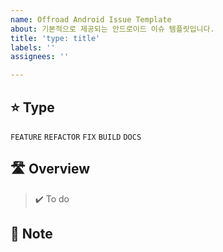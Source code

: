 ```yaml
---
name: Offroad Android Issue Template
about: 기본적으로 제공되는 안드로이드 이슈 템플릿입니다.
title: 'type: title'
labels: ''
assignees: ''

---
```


## ⭐️ Type <!-- 이슈 종류 -->

`FEATURE` `REFACTOR` `FIX` `BUILD` `DOCS`

## 🛣️ Overview <!-- 이슈 간략 설명 -->

> ✔️ To do    <!-- 진행할 작업 목록 -->
>

## 📍 Note <!-- 기타사항 -->